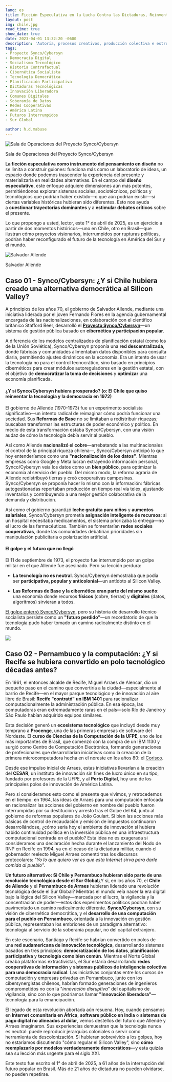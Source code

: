 ```yaml
---
lang: es
title: Ficción Especulativa en la Lucha Contra las Dictaduras, Reinventando Futuros Interrumpidos
layout: post
img: chile.jpg
read_time: true
show_date: true
date: 2023-04-01 13:32:20 -0600
description: 'Autoría, procesos creativos, producción colectiva e estructuras sociales.'
tags:
- Proyecto Synco/Cybersyn
- Democracia Digital
- Socialismo Tecnológico
- Historia Contrafactual
- Cibernética Socialista
- Tecnología Democrática
- Planificación Participativa
- Dictaduras Tecnológicas
- Innovación Liberadora
- Comunes Digitales
- Soberanía de Datos
- Redes Cooperativas
- América Latina
- Futuros Interrumpidos
- Sur Global

author: h.d.mabuse
---
```



![Sala de Operaciones del Proyecto Synco/Cybersyn](./assets/img/chile.jpg)

Sala de Operaciones del Proyecto Synco/Cybersyn

**La ficción especulativa como instrumento del pensamiento en diseño** no se limita a construir guiones: funciona más como un laboratorio de ideas, un espacio donde podemos trascender la experiencia del presente y materializarla en realidades alternativas. En el campo del **diseño especulativo**, este enfoque adquiere dimensiones aún más potentes, permitiéndonos explorar sistemas sociales, sociotécnicos, políticos y tecnológicos que podrían haber existido—o que aún podrían existir—si ciertas variables históricas hubieran sido diferentes. Esto nos ayuda a **cuestionar trayectorias dominantes** y a **estimular debates críticos** sobre el presente.

Lo que propongo a usted, lector, este 1° de abril de 2025, es un ejercicio a partir de dos momentos históricos—uno en Chile, otro en Brasil—que ilustran cómo proyectos visionarios, interrumpidos por rupturas políticas, podrían haber reconfigurado el futuro de la tecnología en América del Sur y el mundo.

![Salvador Allende](./assets/img/allende.jpg)

Salvador Allende

## **Caso 01 - Synco/Cybersyn: ¿Y si Chile hubiera creado una alternativa democrática al Silicon Valley?**

A principios de los años 70, el gobierno de Salvador Allende, mediante una iniciativa liderada por el joven Fernando Flores en la agencia gubernamental encargada de las nacionalizaciones, en colaboración con el científico británico Stafford Beer, desarrolló el [**Proyecto Synco/Cybersyn**](https://jacobin.com.br/2020/09/a-revolucao-cibernetica-socialista-de-allende/)—un sistema de gestión pública basado en **cibernética y participación popular**.

A diferencia de los modelos centralizados de planificación estatal (como los de la Unión Soviética), Synco/Cybersyn proponía una **red descentralizada**, donde fábricas y comunidades alimentaban datos disponibles para consulta diaria, permitiendo ajustes dinámicos en la economía. Era un intento de usar la tecnología no para el control tecnocrático, sino basado en principios cibernéticos para crear módulos autoreguladores en la gestión estatal, con el objetivo de **democratizar la toma de decisiones** y **optimizar** una economía planificada.

#### **¿Y si Synco/Cybersyn hubiera prosperado? (o: El Chile que quiso reinventar la tecnología y la democracia en 1972)**

El gobierno de Allende (1970-1973) fue un experimento socialista significativo—un intento radical de reimaginar cómo podría funcionar una sociedad. Sus **Reformas de Base** no se limitaban a redistribuir riquezas; buscaban transformar las estructuras de poder económico y político. En medio de esta transformación estaba Synco/Cybersyn, con una visión audaz de cómo la tecnología debía servir al pueblo.

Así como Allende **nacionalizó el cobre**—arrebatando a las multinacionales el control de la principal riqueza chilena—, Synco/Cybersyn anticipó lo que hoy entenderíamos como una **"nacionalización de los datos"**. Mientras empresas como Google y Meta lucran extrayendo información personal, Synco/Cybersyn veía los datos como un **bien público**, para optimizar la economía al servicio del pueblo. Del mismo modo, la reforma agraria de Allende redistribuyó tierras y creó cooperativas campesinas. Synco/Cybersyn se proponía hacer lo mismo con la información: fábricas autogestionadas reportaban producción en tiempo real vía telex, ajustando inventarios y contribuyendo a una mejor gestión colaborativa de la demanda y distribución.

Así como el gobierno garantizó **leche gratuita para niños** y **aumentos salariales**, Synco/Cybersyn prometía **asignación inteligente de recursos**: si un hospital necesitaba medicamentos, el sistema priorizaba la entrega—no el lucro de las farmacéuticas. También se fomentarían **redes sociales cooperativas**, donde las comunidades debatirían prioridades sin manipulación publicitaria o polarización artificial.

#### **El golpe y el futuro que no llegó**

El 11 de septiembre de 1973, el proyecto fue interrumpido por un golpe militar en el que Allende fue asesinado. Pero su lección perdura:

-   **La tecnología no es neutral**. Synco/Cybersyn demostraba que podía ser **participativa, popular y anticolonial**—un antídoto al Silicon Valley.

-   **Las Reformas de Base y la cibernética eran parte del mismo sueño**: una economía donde recursos **físicos** (cobre, tierras) y **digitales** (datos, algoritmos) sirvieran a todos.


[El golpe enterró Synco/Cybersyn](https://shifter.pt/2023/08/cybersyn-allende-chile/), pero su historia de desarrollo técnico socialista persiste como un **"futuro perdido"**—un recordatorio de que la tecnología pudo haber tomado un camino radicalmente distinto en el mundo.

![](ReadItLater%20Inbox/assets/Ficción%20Especulativa%20en%20la%20Lucha%20Contra%20las%20Dictaduras%20Reinventando%20Futuros%20Interrumpidos/654be3_a85959d30d5141e1a3a8877785cafa2c~mv2.jpg)

## **Caso 02 - Pernambuco y la computación: ¿Y si Recife se hubiera convertido en polo tecnológico décadas antes?**

En 1961, el entonces alcalde de Recife, Miguel Arraes de Alencar, dio un pequeño paso en el camino que convertiría a la ciudad—especialmente al barrio de Recife—en el mayor parque tecnológico y de innovación al aire libre de Brasil: **Recife "contrató" un IBM 1401** para racionalizar computacionalmente la administración pública. En esa época, las computadoras eran extremadamente raras en el país—solo Río de Janeiro y São Paulo habían adquirido equipos similares.

Esta decisión generó un **ecosistema tecnológico** que incluyó desde muy temprano a **Procenge**, una de las primeras empresas de software del Nordeste. El **curso de Ciencias de la Computación de la UFPE**, uno de los más importantes de Brasil, que comenzó con la compra de un IBM 1130 y surgió como Centro de Computación Electrónica, formando generaciones de profesionales que desarrollarían iniciativas como la creación de la primera microcomputadora hecha en el noreste en los años 80: el [Corisco](https://jornaldigital.recife.br/2023/05/10/o-vale-da-areia-e-o-computador-100-pernambucano/).

Desde ese impulso inicial de Arraes, estas iniciativas llevarían a la creación del **CESAR**, un instituto de innovación sin fines de lucro único en su tipo, fundado por profesores de la UFPE, y al **Porto Digital**, hoy uno de los principales polos de innovación de América Latina.

Pero si consideramos esto como el presente que vivimos, y retrocedemos en el tiempo: en 1964, las ideas de Arraes para una computación enfocada en racionalizar las acciones del gobierno en nombre del pueblo fueron interrumpidas por su destitución y arresto tras el Golpe del 64, junto al gobierno de reformas populares de João Goulart. Si bien las acciones más básicas de control de recaudación y emisión de impuestos continuaron desarrollándose, ¿cómo sería hoy el ambiente de innovación si hubiera habido continuidad política en la inversión pública en una infraestructura computacional centrada en el pueblo? Esta idea no es exagerada si consideramos una declaración hecha durante el lanzamiento del Nodo de RNP en Recife en 1994, ya en el ocaso de la dictadura militar, cuando el gobernador reelecto Miguel Arraes comentó tras los discursos protocolares: *"Yo lo que quiero ver es que esta Internet sirva para darle comida al pueblo"*.

**Un futuro alternativo: Si Chile y Pernambuco hubieran sido parte de una revolución tecnológica desde el Sur Global**¿Y si, en los años 70, el **Chile de Allende** y el **Pernambuco de Arraes** hubieran liderado una revolución tecnológica desde el Sur Global? Mientras el mundo veía nacer la era digital bajo la lógica del Silicon Valley—marcada por el lucro, la vigilancia y la concentración de poder—estos dos experimentos políticos podrían haber pavimentado un camino radicalmente diferente. **Synco/Cybersyn**, con su visión de cibernética democrática, y el **desarrollo de una computación para el pueblo en Pernambuco**, orientada a la innovación en gestión pública, representaban los embriones de un paradigma alternativo: tecnología al servicio de la soberanía popular, no del capital extranjero.

En este escenario, Santiago y Recife se habrían convertido en polos de una **red sudamericana de innovación tecnológica**, desarrollando sistemas basados en tres principios: **democratización de los datos**, **planificación participativa** y **tecnología como bien común**. Mientras el Norte Global creaba plataformas extractivistas, el Sur estaría desarrollando **redes cooperativas de información** y **sistemas públicos de inteligencia colectiva para una democracia radical**. Las iniciativas conjuntas entre los cursos de computación y empresas privadas en Pernambuco, junto con los cibersynergistas chilenos, habrían formado generaciones de ingenieros comprometidos no con la "*innovación disruptiva*" del capitalismo de vigilancia, sino con lo que podríamos llamar **"Innovación liberadora"**—tecnología para la emancipación.

El legado de esta revolución abortada aún resuena. Hoy, cuando pensamos en **Internet comunitaria en África**, **software público en India** o **sistemas de pago digital no alineados al dólar**, vemos destellos del futuro que Allende y Arraes imaginaron. Sus experiencias demuestran que la tecnología nunca es neutral: puede reproducir jerarquías coloniales o servir como herramienta de descolonización. Si hubieran sobrevivido a los golpes, hoy no estaríamos discutiendo "cómo regular el Silicon Valley", sino **cómo reemplazarlo por modelos verdaderamente democráticos**—y esta quizás sea su lección más urgente para el siglo XXI.

Este texto fue escrito el 1° de abril de 2025, a 61 años de la interrupción del futuro popular en Brasil. Más de 21 años de dictadura no pueden olvidarse, no pueden repetirse.
